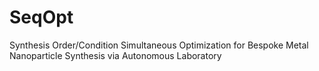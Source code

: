 # SeqOpt
Synthesis Order/Condition Simultaneous Optimization for Bespoke Metal Nanoparticle Synthesis via Autonomous Laboratory

